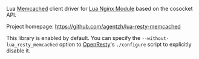 <!---
    @title         Lua Resty Memcached Library
    @creator       Yichun Zhang
    @created       2012-02-29 07:32 GMT
    @modifier      Yichun Zhang
    @modifier_link yichun-zhang
    @modified      2012-02-29 07:36 GMT
    @changes       4
--->

Lua [Memcached](http://memcached.org/) client driver for [Lua Nginx Module](lua-nginx-module.html) based on the cosocket API.

Project homepage: https://github.com/agentzh/lua-resty-memcached

This library is enabled by default. You can specify the `--without-lua_resty_memcached` option to [OpenResty](openresty.html)'s `./configure` script to explicitly disable it.
